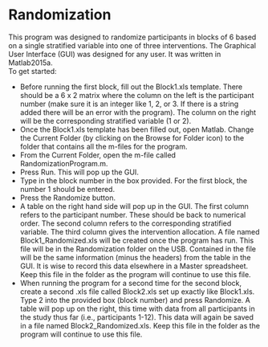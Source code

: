 # Randomization
This program was designed to randomize participants in blocks of 6 based on a single stratified variable into one of three interventions.  The Graphical User Interface (GUI) was designed for any user.  It was written in Matlab2015a.  
To get started: 
* Before running the first block, fill out the Block1.xls template.  There should be a 6 x 2 matrix where the column on the left is the participant number (make sure it is an integer like 1, 2, or 3.  If there is a string added there will be an error with the program).  The column on the right will be the corresponding stratified variable (1 or 2).
* Once the Block1.xls template has been filled out, open Matlab.  Change the Current Folder (by clicking on the Browse for Folder icon) to the folder that contains all the m-files for the program.  
* From the Current Folder, open the m-file called RandomizationProgram.m.  
* Press Run.  This will pop up the GUI.  
* Type in the block number in the box provided.  For the first block, the number 1 should be entered. 
* Press the Randomize button. 
* A table on the right hand side will pop up in the GUI.  The first column refers to the participant number.  These should be back to numerical order.  The second column refers to the corresponding stratified variable.  The third column gives the intervention allocation. A file named Block1_Randomized.xls will be created once the program has run.  This file will be in the Randomization folder on the USB.  Contained in the file will be the same information (minus the headers) from the table in the GUI.  It is wise to record this data elsewhere in a Master spreadsheet.  Keep this file in the folder as the program will continue to use this file.
* When running the program for a second time for the second block, create a second .xls file called Block2.xls set up exactly like Block1.xls.  Type 2 into the provided box (block number) and press Randomize.  A table will pop up on the right, this time with data from all participants in the study thus far (i.e., participants 1-12).  This data will again be saved in a file named Block2_Randomized.xls.  Keep this file in the folder as the program will continue to use this file.
